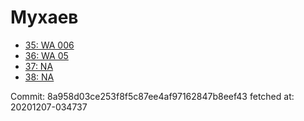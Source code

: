 # Мухаев
- [35: WA 006](35.md)
- [36: WA 05](36.md)
- [37: NA](37.md)
- [38: NA](38.md)

Commit: 8a958d03ce253f8f5c87ee4af97162847b8eef43
 fetched at: 20201207-034737
